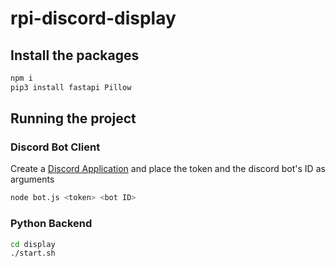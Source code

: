 # rpi-discord-display

## Install the packages
```sh
npm i
pip3 install fastapi Pillow
```

## Running the project
### Discord Bot Client
Create a [Discord Application](https://discord.com/developers/applications) and place the token and the discord bot's ID as arguments
```sh
node bot.js <token> <bot ID>
```

### Python Backend
```sh
cd display
./start.sh
```

